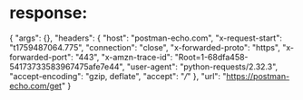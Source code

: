 # response:

{
    "args": {},
    "headers": {
        "host": "postman-echo.com",
        "x-request-start": "t1759487064.775",
        "connection": "close",
        "x-forwarded-proto": "https",
        "x-forwarded-port": "443",
        "x-amzn-trace-id": "Root=1-68dfa458-54173733583967475afe7e44",
        "user-agent": "python-requests/2.32.3",
        "accept-encoding": "gzip, deflate",
        "accept": "*/*"
    },
    "url": "https://postman-echo.com/get"
}
